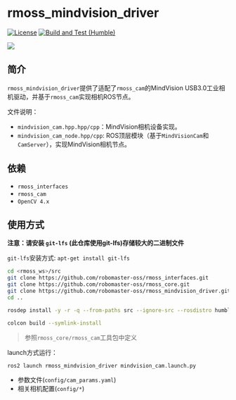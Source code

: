 # rmoss_mindvision_driver

[![License](https://img.shields.io/badge/License-Apache%202.0-blue.svg)](https://opensource.org/licenses/Apache-2.0)
[![Build and Test (Humble)](https://github.com/robomaster-oss/rmoss_mindvision_driver/actions/workflows/ci.yml/badge.svg?branch=humble)](https://github.com/robomaster-oss/rmoss_mindvision_driver/actions/workflows/ci.yml)


![](rmoss_bg.png)

## 简介

`rmoss_mindvision_driver`提供了适配了`rmoss_cam`的MindVision USB3.0工业相机驱动，并基于`rmoss_cam`实现相机ROS节点。

文件说明：

* `mindvision_cam.hpp.hpp/cpp`：MindVision相机设备实现。
* `mindvision_cam_node.hpp/cpp`: ROS顶层模块（基于`MindVisionCam`和`CamServer`），实现MindVision相机节点。

## 依赖

* `rmoss_interfaces`
* `rmoss_cam`
* `OpenCV 4.x`

## 使用方式

**注意：请安装 `git-lfs` (此仓库使用git-lfs)存储较大的二进制文件**

`git-lfs`安装方式: ```apt-get install git-lfs```

```bash
cd <rmoss_ws>/src
git clone https://github.com/robomaster-oss/rmoss_interfaces.git
git clone https://github.com/robomaster-oss/rmoss_core.git
git clone https://github.com/robomaster-oss/rmoss_mindvision_driver.git
cd ..

rosdep install -y -r -q --from-paths src --ignore-src --rosdistro humble

colcon build --symlink-install
```

> 参照`rmoss_core/rmoss_cam`工具包中定义

launch方式运行：

```bash
ros2 launch rmoss_mindvision_driver mindvision_cam.launch.py
```

* 参数文件(`config/cam_params.yaml`)
* 相关相机配置(`config/*`)